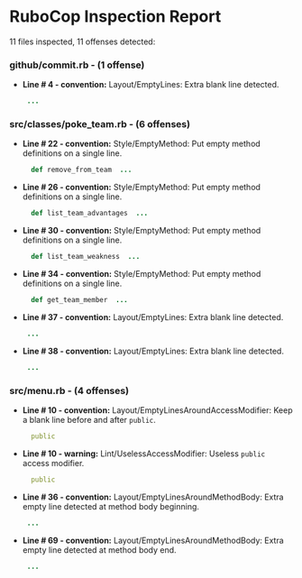 # RuboCop Inspection Report

11 files inspected, 11 offenses detected:

### github/commit.rb - (1 offense)
  * **Line # 4 - convention:** Layout/EmptyLines: Extra blank line detected.

    ```rb
     ...
    ```

### src/classes/poke_team.rb - (6 offenses)
  * **Line # 22 - convention:** Style/EmptyMethod: Put empty method definitions on a single line.

    ```rb
      def remove_from_team  ...
    ```

  * **Line # 26 - convention:** Style/EmptyMethod: Put empty method definitions on a single line.

    ```rb
      def list_team_advantages  ...
    ```

  * **Line # 30 - convention:** Style/EmptyMethod: Put empty method definitions on a single line.

    ```rb
      def list_team_weakness  ...
    ```

  * **Line # 34 - convention:** Style/EmptyMethod: Put empty method definitions on a single line.

    ```rb
      def get_team_member  ...
    ```

  * **Line # 37 - convention:** Layout/EmptyLines: Extra blank line detected.

    ```rb
     ...
    ```

  * **Line # 38 - convention:** Layout/EmptyLines: Extra blank line detected.

    ```rb
     ...
    ```

### src/menu.rb - (4 offenses)
  * **Line # 10 - convention:** Layout/EmptyLinesAroundAccessModifier: Keep a blank line before and after `public`.

    ```rb
      public
    ```

  * **Line # 10 - warning:** Lint/UselessAccessModifier: Useless `public` access modifier.

    ```rb
      public
    ```

  * **Line # 36 - convention:** Layout/EmptyLinesAroundMethodBody: Extra empty line detected at method body beginning.

    ```rb
     ...
    ```

  * **Line # 69 - convention:** Layout/EmptyLinesAroundMethodBody: Extra empty line detected at method body end.

    ```rb
     ...
    ```


